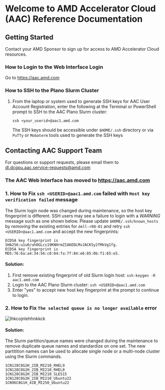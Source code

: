 # Welcome to AMD Accelerator Cloud (AAC) Reference Documentation

## Getting Started
Contact your AMD Sponsor to sign up for access to AMD Accelerator Cloud resources.
### How to Login to the Web Interface Login
Go to https://aac.amd.com
### How to SSH to the Plano Slurm Cluster
1. From the laptop or system used to generate SSH keys for AAC User Account Registration, enter the following at the Terminal or PowerShell prompt to SSH to the AAC Plano Slurm cluster:
   ```
   ssh <your_userid>@aac1.amd.com
   ```
   The SSH keys should be accessible under `$HOME/.ssh` directory or via `PuTTy` or `Mobaterm` tools used to generate the SSH keys

## Contacting AAC Support Team
For questions or support requests, please email them to dl.dcgpu.aac.service-requests@amd.com


### The AAC Web Interface has moved to https://aac.amd.com 

### 1. How to Fix `ssh <USERID>@aac1.amd.com` failed with `Host key verification failed` message
The Slurm login node was changed during maintenance, so the host key fingerprint is different. SSH users may see a failure to login with a *WARNING* message such as one shown below. Please update `$HOME/.ssh/known_hosts` by *removing* the existing entries for `dell-r08-01` and retry `ssh <USERID>@aac1.amd.com`  and accept the new fingerprints:
```
ECDSA key fingerprint is SHA256:u1u0/uh0GLcs19KNHrmZIA6EDLMvJACK5y2fMkVg1fg.
ECDSA key fingerprint is MD5:76:6a:a4:34:56:c0:04:fa:7f:84:e6:85:0b:f1:65:e5.
```
#### Solution: 
1. First remove existing fingerprint of old Slurm login host: `ssh-keygen -R aac1.amd.com`
2. Login to the AAC Plano Slurm cluster: `ssh <USERID>@aac1.amd.com`
3. Enter "yes" to accept new host key fingerprint at the prompt to continue to login. 

### 2. How to Fix `The selected queue is no longer available` error
![lhkcojnlehhnkkck](https://github.com/amddcgpuce/AMDAcceleratedCloudGuides/assets/79542249/78c41680-49eb-4d59-bead-00d2b0a5f30e)

#### Solution:
The Slurm partition/queue names were changed during the maintenance to remove duplicate queue names and standardize on one set. The new partitition names can be used to allocate single node or a multi-node cluster using the Slurm commands.
```
1CN128C8G2H_2IB_MI210_RHEL9
1CN128C8G2H_2IB_MI210_RHEL8
1CN128C8G2H_2IB_MI210_SLES15
1CN128C8G2H_2IB_MI210_Ubuntu22
1CN96C8G1H_4IB_MI250_Ubuntu22
```



